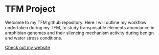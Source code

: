 # TFM Project

Welcome to my TFM github repository. Here I will outline my workflow undertaken during my TFM, to study transposable elements abundance in amphibian genomes and their silencing mechanism activity during benign and water stress conditions.

[Check out my website](https://sianes.github.io/TFM)

